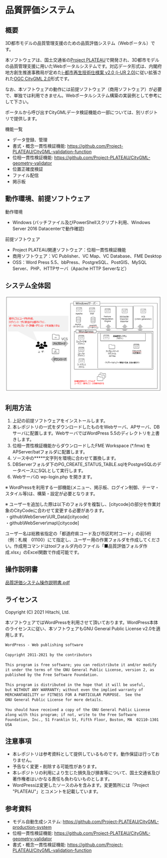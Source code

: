# 品質評価システム

## 概要

3D都市モデルの品質管理支援のための品質評価システム（Webポータル）です。

本ソフトウェアは、国土交通省の[Project PLATEAU](https://www.mlit.go.jp/plateau/)で開発され、3D都市モデルの品質管理支援に用いたWebポータルシステムです。対応データ形式は、内閣府地方創生推進事務局が定めた[i-都市再生技術仕様案 v2.0 (i-UR 2.0)](https://www.chisou.go.jp/tiiki/toshisaisei/itoshisaisei/iur/)に従い拡張された[OGC CityGML 2.0](https://www.ogc.org/standards/citygml)形式です。

なお、本ソフトウェアの動作には前提ソフトウェア（商用ソフトウェア）が必要で、単独では利用できません。Webポータルシステム構築の実装例として参考にして下さい。

ポータルから呼び出すCityGMLデータ検証機能の一部については、別リポジトリで提供します。

機能一覧
* データ登録、管理
* 書式・概念一貫性検証機能: https://github.com/Project-PLATEAU/CityGML-validation-function
* 位相一貫性検証機能: https://github.com/Project-PLATEAU/CityGML-geometry-validator
* 位置正確度検証
* ファイル配信
* 掲示板

## 動作環境、前提ソフトウェア

動作環境

* Windows (バッチファイル及びPowerShellスクリプト利用、Windows Server 2016 Datacenterで動作確認)

前提ソフトウェア

* Project PLATEAU関連ソフトウェア：位相一貫性検証機能
* 商用ソフトウェア：VC Publisher、VC Map、VC Database、FME Desktop
* OSS：Word Press 5.5、bbPress、PostgreSQL、PostGIS、MySQL Server、PHP、HTTPサーバ（Apache HTTP Serverなど）

## システム全体図

![001](./doc/001.png)
    
## 利用方法
1.	上記の前提ソフトウェアをインストールします。
1.	本レポジトリの一式をダウンロードしたものをWebサーバ、APサーバ、DBサーバに配置します。WebサーバではWordPress 5.5のディレクトリを上書きします。
1.	位相一貫性検証機能からダウンロードしたFME Workspace (*.fmw) をAPServer/batフォルダに配置します。
1.	ソース中の*****文字列を環境に合わせて置換します。
1.	DBServerフォルダ下のPG_CREATE_STATUS_TABLE.sqlをPostgreSQLのデータベースにSQLとして実行します。
1.	Webサーバの wp-login.php を開きます。

<p>※ WordPressを利用する一部機能(メニュー、掲示板、ログイン制御、テーマ・スタイル等)は、構築・設定が必要となります。</p>
<p>※ ユーザーを追加した際は以下のフォルダを複製し、[citycode]の部分を作業対象のCityCodeに合わせて変更する必要があります。<br>
    ・github\WebServer\iUR_Data\[citycode]<br>
    ・github\WebServer\map\[citycode]</p>
   ユーザー名は総務省指定の「都道府県コード及び市区町村コード」の前5桁（例：札幌　01100）にて指定し、ユーザー用の作業フォルダを作成してください。作成用コマンドはtoolフォルダ内のファイル「■品質評価フォルダ作成.xlsx」のExcel関数で作成可能です。

## 操作説明書
[品質評価システム操作説明書.pdf](/doc/品質評価システム操作説明書.pdf)

## ライセンス

Copyright (C) 2021 Hitachi, Ltd.

本ソフトウェアではWordPressを利用させて頂いております。WordPress本体のライセンスに従い、本ソフトウェアもGNU General Public License v2.0を適用します。

    WordPress - Web publishing software

    Copyright 2011-2021 by the contributors

    This program is free software; you can redistribute it and/or modify
    it under the terms of the GNU General Public License, version 2, as
    published by the Free Software Foundation.

    This program is distributed in the hope that it will be useful,
    but WITHOUT ANY WARRANTY; without even the implied warranty of
    MERCHANTABILITY or FITNESS FOR A PARTICULAR PURPOSE.  See the
    GNU General Public License for more details.

    You should have received a copy of the GNU General Public License
    along with this program; if not, write to the Free Software
    Foundation, Inc., 51 Franklin St, Fifth Floor, Boston, MA  02110-1301  USA

## 注意事項

* 本レポジトリは参考資料として提供しているものです。動作保証は行っておりません。
* 予告なく変更・削除する可能性があります。
* 本レポジトリの利用により生じた損失及び損害等について、国土交通省及び著作権者はいかなる責任も負わないものとします。
* WordPressは変更したソースのみを含みます。変更箇所には「Project "PLATEAU"」とコメントを記載しています。

## 参考資料

* モデル自動生成システム: https://github.com/Project-PLATEAU/CityGML-production-system
* 位相一貫性検証機能: https://github.com/Project-PLATEAU/CityGML-geometry-validator
* 書式・概念一貫性検証機能: https://github.com/Project-PLATEAU/CityGML-validation-function

